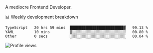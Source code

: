 A mediocre Frontend Developer.

📊 Weekly development breakdown
<!--START_SECTION:waka-->

```text
TypeScript   20 hrs 59 mins  ████████████████████████▓   99.13 %
YAML         10 mins         ▒░░░░░░░░░░░░░░░░░░░░░░░░   00.80 %
Other        0 secs          ░░░░░░░░░░░░░░░░░░░░░░░░░   00.04 %
```

<!--END_SECTION:waka-->

<img src="https://gpvc.arturio.dev/iqbalfasri" alt="Profile views"/>
